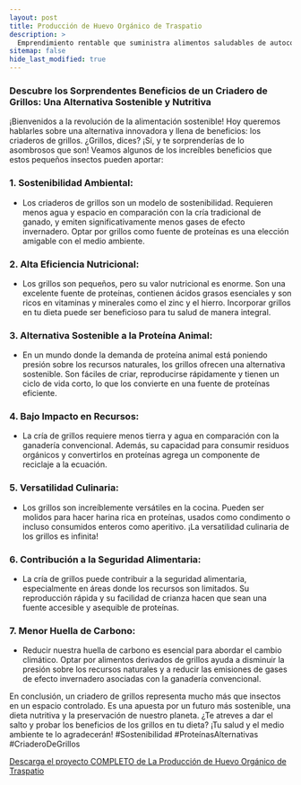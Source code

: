 ```yaml
---
layout: post
title: Producción de Huevo Orgánico de Traspatio
description: >
  Emprendimiento rentable que suministra alimentos saludables de autoconsumo y la comunidad circundante.
sitemap: false
hide_last_modified: true
---
```


### Descubre los Sorprendentes Beneficios de un Criadero de Grillos: Una Alternativa Sostenible y Nutritiva ### 

¡Bienvenidos a la revolución de la alimentación sostenible! Hoy queremos hablarles sobre una alternativa innovadora y llena de beneficios: los criaderos de grillos. ¿Grillos, dices? ¡Sí, y te sorprenderías de lo asombrosos que son! Veamos algunos de los increíbles beneficios que estos pequeños insectos pueden aportar:

### 1. Sostenibilidad Ambiental: ### 
   - Los criaderos de grillos son un modelo de sostenibilidad. Requieren menos agua y espacio en comparación con la cría tradicional de ganado, y emiten significativamente menos gases de efecto invernadero. Optar por grillos como fuente de proteínas es una elección amigable con el medio ambiente.

### 2. Alta Eficiencia Nutricional: ### 
   - Los grillos son pequeños, pero su valor nutricional es enorme. Son una excelente fuente de proteínas, contienen ácidos grasos esenciales y son ricos en vitaminas y minerales como el zinc y el hierro. Incorporar grillos en tu dieta puede ser beneficioso para tu salud de manera integral.

### 3. Alternativa Sostenible a la Proteína Animal: ### 
   - En un mundo donde la demanda de proteína animal está poniendo presión sobre los recursos naturales, los grillos ofrecen una alternativa sostenible. Son fáciles de criar, reproducirse rápidamente y tienen un ciclo de vida corto, lo que los convierte en una fuente de proteínas eficiente.

### 4. Bajo Impacto en Recursos: ### 
   - La cría de grillos requiere menos tierra y agua en comparación con la ganadería convencional. Además, su capacidad para consumir residuos orgánicos y convertirlos en proteínas agrega un componente de reciclaje a la ecuación.

### 5. Versatilidad Culinaria: ### 
   - Los grillos son increíblemente versátiles en la cocina. Pueden ser molidos para hacer harina rica en proteínas, usados como condimento o incluso consumidos enteros como aperitivo. ¡La versatilidad culinaria de los grillos es infinita!

### 6. Contribución a la Seguridad Alimentaria: ### 
   - La cría de grillos puede contribuir a la seguridad alimentaria, especialmente en áreas donde los recursos son limitados. Su reproducción rápida y su facilidad de crianza hacen que sean una fuente accesible y asequible de proteínas.

### 7. Menor Huella de Carbono: ### 
   - Reducir nuestra huella de carbono es esencial para abordar el cambio climático. Optar por alimentos derivados de grillos ayuda a disminuir la presión sobre los recursos naturales y a reducir las emisiones de gases de efecto invernadero asociadas con la ganadería convencional.

En conclusión, un criadero de grillos representa mucho más que insectos en un espacio controlado. Es una apuesta por un futuro más sostenible, una dieta nutritiva y la preservación de nuestro planeta. ¿Te atreves a dar el salto y probar los beneficios de los grillos en tu dieta? ¡Tu salud y el medio ambiente te lo agradecerán!  #Sostenibilidad #ProteínasAlternativas #CriaderoDeGrillos

[Descarga el proyecto COMPLETO de La Producción de Huevo Orgánico de Traspatio](https://www.dropbox.com/scl/fo/3apa9qb05rcd5i52j1mpg/h?rlkey=wv7ahxegrfvc6z3f5ua4re1u5&dl=0)



<object data="../criaderoGrillos.pdf" width="100%" height="600" type='application/pdf'></object>
